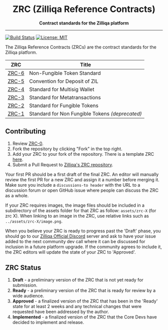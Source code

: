<div align="center">
  <h1>
  ZRC (Zilliqa Reference Contracts)
  </h1>
  <strong>
  Contract standards for the Zilliqa platform
  </strong>
</div>
<hr/>

[![Build Status](https://app.travis-ci.com/Zilliqa/ZRC.svg?branch=master)](https://app.travis-ci.com/Zilliqa/ZRC) [![License: MIT](https://img.shields.io/badge/License-MIT-blue.svg)](LICENSE)

The Zilliqa Reference Contracts (ZRCs) are the contract standards for the Zilliqa platform.

|           ZRC           | Title                                           |
| :---------------------: | ----------------------------------------------- |
| [ZRC-6](/zrcs/zrc-6.md) | Non-Fungible Token Standard                     |
| [ZRC-5](/zrcs/zrc-5.md) | Convention for Deposit of ZIL                   |
| [ZRC-4](/zrcs/zrc-4.md) | Standard for Multisig Wallet                    |
| [ZRC-3](/zrcs/zrc-3.md) | Standard for Metatransactions                   |
| [ZRC-2](/zrcs/zrc-2.md) | Standard for Fungible Tokens                    |
| [ZRC-1](/zrcs/zrc-1.md) | Standard for Non Fungible Tokens _(deprecated)_ |

## Contributing

1. Review [ZRC-0](https://github.com/Zilliqa/ZRC/blob/master/zrcs/zrc-0.md).
2. Fork the repository by clicking "Fork" in the top right.
3. Add your ZRC to your fork of the repository. There is a template ZRC [here](https://github.com/Zilliqa/ZRC/blob/master/zrcs/zrc-1.md).
4. Submit a Pull Request to [Zilliqa's ZRC repository](https://github.com/Zilliqa/ZRC).

Your first PR should be a first draft of the final ZRC. An editor will manually review the first PR for a new ZRC and assign it a number before merging it. Make sure you include a `discussions-to header` with the URL to a discussion forum or open GitHub issue where people can discuss the ZRC as a whole.

If your ZRC requires images, the image files should be included in a subdirectory of the assets folder for that ZRC as follow: `assets/zrc-X` (for zrc X). When linking to an image in the ZRC, use relative links such as `../assets/zrc-X/image.png`.

When you believe your ZRC is ready to progress past the 'Draft' phase, you should go to our [Zilliqa Official Discord](https://discord.gg/XMRE9tt) server and ask to have your issue added to the next community dev call where it can be discussed for inclusion in a future platform upgrade. If the community agrees to include it, the ZRC editors will update the state of your ZRC to 'Approved'.

## ZRC Status

1. **Draft** - a preliminary version of the ZRC that is not yet ready for submission.
2. **Ready** - a preliminary version of the ZRC that is ready for review by a wide audience.
3. **Approved** - a finalized version of the ZRC that has been in the 'Ready' state for at least 2 weeks and any technical changes that were requested have been addressed by the author.
4. **Implemented** - a finalized version of the ZRC that the Core Devs have decided to implement and release.
